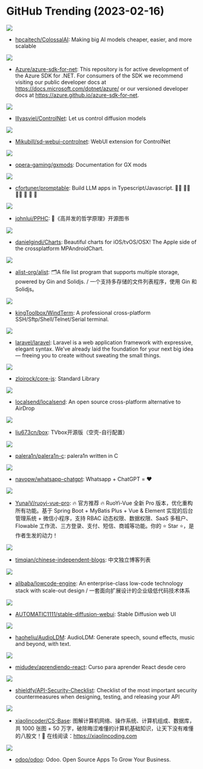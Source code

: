 # GitHub Trending (2023-02-16)

![](https://img.shields.io/badge/Python-New%201-green?style=flat-square&logo=appveyor)
- [hpcaitech/ColossalAI](https://github.com/hpcaitech/ColossalAI): Making big AI models cheaper, easier, and more scalable

![](https://img.shields.io/badge/none-New%202-green?style=flat-square&logo=appveyor)
- [Azure/azure-sdk-for-net](https://github.com/Azure/azure-sdk-for-net): This repository is for active development of the Azure SDK for .NET. For consumers of the SDK we recommend visiting our public developer docs at https://docs.microsoft.com/dotnet/azure/ or our versioned developer docs at https://azure.github.io/azure-sdk-for-net.

![](https://img.shields.io/badge/Python-New%20546-green?style=flat-square&logo=appveyor)
- [lllyasviel/ControlNet](https://github.com/lllyasviel/ControlNet): Let us control diffusion models

![](https://img.shields.io/badge/Python-New%20218-green?style=flat-square&logo=appveyor)
- [Mikubill/sd-webui-controlnet](https://github.com/Mikubill/sd-webui-controlnet): WebUI extension for ControlNet

![](https://img.shields.io/badge/none-New%2046-green?style=flat-square&logo=appveyor)
- [opera-gaming/gxmods](https://github.com/opera-gaming/gxmods): Documentation for GX mods

![](https://img.shields.io/badge/TypeScript-New%20327-green?style=flat-square&logo=appveyor)
- [cfortuner/promptable](https://github.com/cfortuner/promptable): Build LLM apps in Typescript/Javascript. 🧑‍💻 🧑‍💻 🧑‍💻 🚀 🚀 🚀

![](https://img.shields.io/badge/none-New%2047-green?style=flat-square&logo=appveyor)
- [johnlui/PPHC](https://github.com/johnlui/PPHC): 📙《高并发的哲学原理》开源图书

![](https://img.shields.io/badge/Swift-New%2021-green?style=flat-square&logo=appveyor)
- [danielgindi/Charts](https://github.com/danielgindi/Charts): Beautiful charts for iOS/tvOS/OSX! The Apple side of the crossplatform MPAndroidChart.

![](https://img.shields.io/badge/Go-New%20194-green?style=flat-square&logo=appveyor)
- [alist-org/alist](https://github.com/alist-org/alist): 🗂️A file list program that supports multiple storage, powered by Gin and Solidjs. / 一个支持多存储的文件列表程序，使用 Gin 和 Solidjs。

![](https://img.shields.io/badge/C-New%20220-green?style=flat-square&logo=appveyor)
- [kingToolbox/WindTerm](https://github.com/kingToolbox/WindTerm): A professional cross-platform SSH/Sftp/Shell/Telnet/Serial terminal.

![](https://img.shields.io/badge/PHP-New%2036-green?style=flat-square&logo=appveyor)
- [laravel/laravel](https://github.com/laravel/laravel): Laravel is a web application framework with expressive, elegant syntax. We’ve already laid the foundation for your next big idea — freeing you to create without sweating the small things.

![](https://img.shields.io/badge/JavaScript-New%20744-green?style=flat-square&logo=appveyor)
- [zloirock/core-js](https://github.com/zloirock/core-js): Standard Library

![](https://img.shields.io/badge/Dart-New%20142-green?style=flat-square&logo=appveyor)
- [localsend/localsend](https://github.com/localsend/localsend): An open source cross-platform alternative to AirDrop

![](https://img.shields.io/badge/none-New%20116-green?style=flat-square&logo=appveyor)
- [liu673cn/box](https://github.com/liu673cn/box): TVbox开源版（空壳-自行配置）

![](https://img.shields.io/badge/C-New%2064-green?style=flat-square&logo=appveyor)
- [palera1n/palera1n-c](https://github.com/palera1n/palera1n-c): palera1n written in C

![](https://img.shields.io/badge/TypeScript-New%2036-green?style=flat-square&logo=appveyor)
- [navopw/whatsapp-chatgpt](https://github.com/navopw/whatsapp-chatgpt): Whatsapp + ChatGPT = ❤️

![](https://img.shields.io/badge/Java-New%2041-green?style=flat-square&logo=appveyor)
- [YunaiV/ruoyi-vue-pro](https://github.com/YunaiV/ruoyi-vue-pro): 🔥 官方推荐 🔥 RuoYi-Vue 全新 Pro 版本，优化重构所有功能。基于 Spring Boot + MyBatis Plus + Vue & Element 实现的后台管理系统 + 微信小程序，支持 RBAC 动态权限、数据权限、SaaS 多租户、Flowable 工作流、三方登录、支付、短信、商城等功能。你的 ⭐️ Star ⭐️，是作者生发的动力！

![](https://img.shields.io/badge/JavaScript-New%2078-green?style=flat-square&logo=appveyor)
- [timqian/chinese-independent-blogs](https://github.com/timqian/chinese-independent-blogs): 中文独立博客列表

![](https://img.shields.io/badge/TypeScript-New%20230-green?style=flat-square&logo=appveyor)
- [alibaba/lowcode-engine](https://github.com/alibaba/lowcode-engine): An enterprise-class low-code technology stack with scale-out design / 一套面向扩展设计的企业级低代码技术体系

![](https://img.shields.io/badge/Python-New%20351-green?style=flat-square&logo=appveyor)
- [AUTOMATIC1111/stable-diffusion-webui](https://github.com/AUTOMATIC1111/stable-diffusion-webui): Stable Diffusion web UI

![](https://img.shields.io/badge/Python-New%2089-green?style=flat-square&logo=appveyor)
- [haoheliu/AudioLDM](https://github.com/haoheliu/AudioLDM): AudioLDM: Generate speech, sound effects, music and beyond, with text.

![](https://img.shields.io/badge/CSS-New%20128-green?style=flat-square&logo=appveyor)
- [midudev/aprendiendo-react](https://github.com/midudev/aprendiendo-react): Curso para aprender React desde cero

![](https://img.shields.io/badge/none-New%2029-green?style=flat-square&logo=appveyor)
- [shieldfy/API-Security-Checklist](https://github.com/shieldfy/API-Security-Checklist): Checklist of the most important security countermeasures when designing, testing, and releasing your API

![](https://img.shields.io/badge/none-New%2055-green?style=flat-square&logo=appveyor)
- [xiaolincoder/CS-Base](https://github.com/xiaolincoder/CS-Base): 图解计算机网络、操作系统、计算机组成、数据库，共 1000 张图 + 50 万字，破除晦涩难懂的计算机基础知识，让天下没有难懂的八股文！🚀 在线阅读：https://xiaolincoding.com

![](https://img.shields.io/badge/JavaScript-New%2021-green?style=flat-square&logo=appveyor)
- [odoo/odoo](https://github.com/odoo/odoo): Odoo. Open Source Apps To Grow Your Business.

